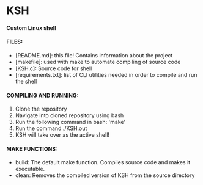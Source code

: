 # KSH
#### Custom Linux shell

#### FILES:
- [README.md]: this file! Contains information about the project
- [makefile]: used with make to automate compiling of source code
- [KSH.c]: Source code for shell
- [requirements.txt]: list of CLI utilities needed in order to compile and run the shell

#### COMPILING AND RUNNING:
1. Clone the repository
2. Navigate into cloned repository using bash
3. Run the following command in bash: 'make'
4. Run the command ./KSH.out
5. KSH will take over as the active shell!

#### MAKE FUNCTIONS:
 - build: The default make function. Compiles source code and makes it executable.
 - clean: Removes the compiled version of KSH from the source directory

